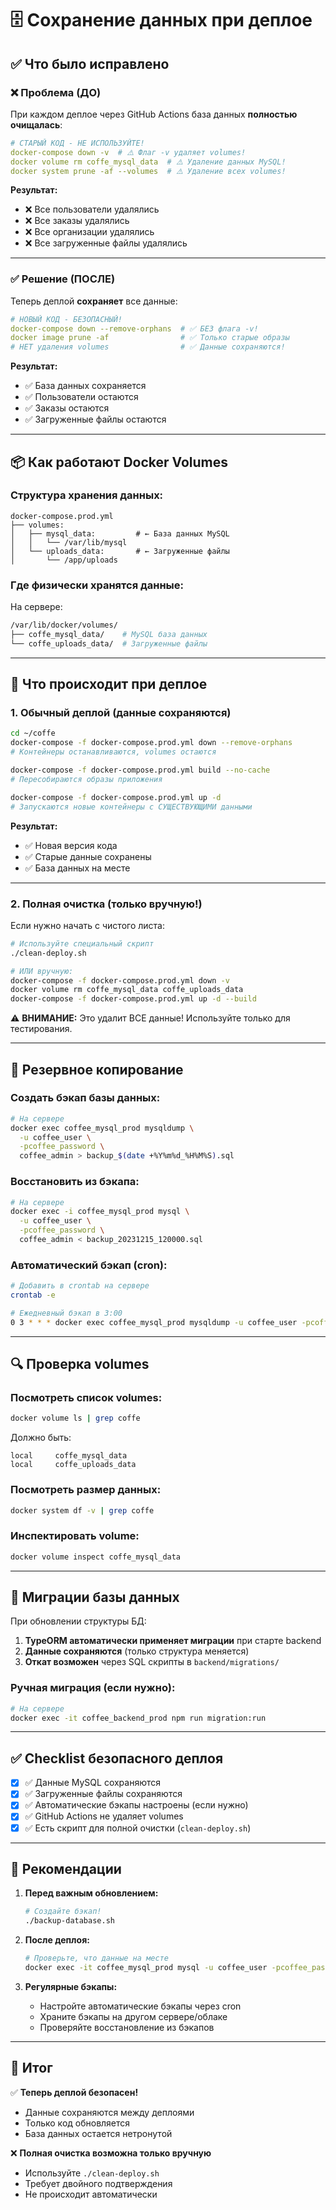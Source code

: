 # 🗄️ Сохранение данных при деплое

## ✅ Что было исправлено

### ❌ Проблема (ДО)
При каждом деплое через GitHub Actions база данных **полностью очищалась**:

```yaml
# СТАРЫЙ КОД - НЕ ИСПОЛЬЗУЙТЕ!
docker-compose down -v  # ⚠️ Флаг -v удаляет volumes!
docker volume rm coffe_mysql_data  # ⚠️ Удаление данных MySQL!
docker system prune -af --volumes  # ⚠️ Удаление всех volumes!
```

**Результат:** 
- ❌ Все пользователи удалялись
- ❌ Все заказы удалялись
- ❌ Все организации удалялись
- ❌ Все загруженные файлы удалялись

---

### ✅ Решение (ПОСЛЕ)

Теперь деплой **сохраняет** все данные:

```yaml
# НОВЫЙ КОД - БЕЗОПАСНЫЙ!
docker-compose down --remove-orphans  # ✅ БЕЗ флага -v!
docker image prune -af                # ✅ Только старые образы
# НЕТ удаления volumes                # ✅ Данные сохраняются!
```

**Результат:**
- ✅ База данных сохраняется
- ✅ Пользователи остаются
- ✅ Заказы остаются
- ✅ Загруженные файлы остаются

---

## 📦 Как работают Docker Volumes

### Структура хранения данных:

```
docker-compose.prod.yml
├── volumes:
│   ├── mysql_data:         # ← База данных MySQL
│   │   └── /var/lib/mysql
│   └── uploads_data:       # ← Загруженные файлы
│       └── /app/uploads
```

### Где физически хранятся данные:

На сервере:
```bash
/var/lib/docker/volumes/
├── coffe_mysql_data/    # MySQL база данных
└── coffe_uploads_data/  # Загруженные файлы
```

---

## 🔄 Что происходит при деплое

### 1. **Обычный деплой (данные сохраняются)**

```bash
cd ~/coffe
docker-compose -f docker-compose.prod.yml down --remove-orphans
# Контейнеры останавливаются, volumes остаются

docker-compose -f docker-compose.prod.yml build --no-cache
# Пересобираются образы приложения

docker-compose -f docker-compose.prod.yml up -d
# Запускаются новые контейнеры с СУЩЕСТВУЮЩИМИ данными
```

**Результат:**
- ✅ Новая версия кода
- ✅ Старые данные сохранены
- ✅ База данных на месте

---

### 2. **Полная очистка (только вручную!)**

Если нужно начать с чистого листа:

```bash
# Используйте специальный скрипт
./clean-deploy.sh

# ИЛИ вручную:
docker-compose -f docker-compose.prod.yml down -v
docker volume rm coffe_mysql_data coffe_uploads_data
docker-compose -f docker-compose.prod.yml up -d --build
```

⚠️ **ВНИМАНИЕ:** Это удалит ВСЕ данные! Используйте только для тестирования.

---

## 💾 Резервное копирование

### Создать бэкап базы данных:

```bash
# На сервере
docker exec coffee_mysql_prod mysqldump \
  -u coffee_user \
  -pcoffee_password \
  coffee_admin > backup_$(date +%Y%m%d_%H%M%S).sql
```

### Восстановить из бэкапа:

```bash
# На сервере
docker exec -i coffee_mysql_prod mysql \
  -u coffee_user \
  -pcoffee_password \
  coffee_admin < backup_20231215_120000.sql
```

### Автоматический бэкап (cron):

```bash
# Добавить в crontab на сервере
crontab -e

# Ежедневный бэкап в 3:00
0 3 * * * docker exec coffee_mysql_prod mysqldump -u coffee_user -pcoffee_password coffee_admin > ~/backups/db_$(date +\%Y\%m\%d).sql
```

---

## 🔍 Проверка volumes

### Посмотреть список volumes:

```bash
docker volume ls | grep coffe
```

Должно быть:
```
local     coffe_mysql_data
local     coffe_uploads_data
```

### Посмотреть размер данных:

```bash
docker system df -v | grep coffe
```

### Инспектировать volume:

```bash
docker volume inspect coffe_mysql_data
```

---

## 🚨 Миграции базы данных

При обновлении структуры БД:

1. **TypeORM автоматически применяет миграции** при старте backend
2. **Данные сохраняются** (только структура меняется)
3. **Откат возможен** через SQL скрипты в `backend/migrations/`

### Ручная миграция (если нужно):

```bash
# На сервере
docker exec -it coffee_backend_prod npm run migration:run
```

---

## ✅ Checklist безопасного деплоя

- [x] ✅ Данные MySQL сохраняются
- [x] ✅ Загруженные файлы сохраняются
- [x] ✅ Автоматические бэкапы настроены (если нужно)
- [x] ✅ GitHub Actions не удаляет volumes
- [x] ✅ Есть скрипт для полной очистки (`clean-deploy.sh`)

---

## 📝 Рекомендации

1. **Перед важным обновлением:**
   ```bash
   # Создайте бэкап!
   ./backup-database.sh
   ```

2. **После деплоя:**
   ```bash
   # Проверьте, что данные на месте
   docker exec -it coffee_mysql_prod mysql -u coffee_user -pcoffee_password -e "SELECT COUNT(*) FROM coffee_admin.users;"
   ```

3. **Регулярные бэкапы:**
   - Настройте автоматические бэкапы через cron
   - Храните бэкапы на другом сервере/облаке
   - Проверяйте восстановление из бэкапов

---

## 🎯 Итог

✅ **Теперь деплой безопасен!**
- Данные сохраняются между деплоями
- Только код обновляется
- База данных остается нетронутой

❌ **Полная очистка возможна только вручную**
- Используйте `./clean-deploy.sh`
- Требует двойного подтверждения
- Не происходит автоматически


